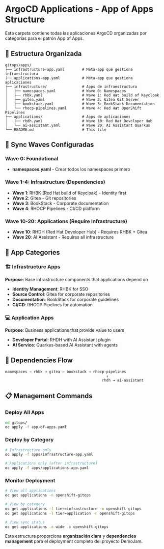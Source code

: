 # ArgoCD Applications - App of Apps Structure

Esta carpeta contiene todas las aplicaciones ArgoCD organizadas por categorías para el patrón App of Apps.

## 📁 Estructura Organizada

```
gitops/apps/
├── infrastructure-app.yaml        # Meta-app que gestiona infraestructura
├── applications-app.yaml          # Meta-app que gestiona aplicaciones
├── infrastructure/                # Apps de infraestructura
│   ├── namespaces.yaml            # Wave 0: Namespaces
│   ├── rhbk.yaml                  # Wave 1: Red Hat build of Keycloak
│   ├── gitea.yaml                 # Wave 2: Gitea Git Server
│   ├── bookstack.yaml             # Wave 3: BookStack Documentation
│   └── rhocp-pipelines.yaml       # Wave 4: Red Hat OpenShift Pipelines
├── applications/                  # Apps de aplicaciones
│   ├── rhdh.yaml                  # Wave 10: Red Hat Developer Hub
│   └── ai-assistant.yaml          # Wave 20: AI Assistant Quarkus
└── README.md                      # This file
```

## 🌊 Sync Waves Configuradas

### Wave 0: Foundational
- **namespaces.yaml** - Crear todos los namespaces primero

### Wave 1-4: Infrastructure (Dependencies)
- **Wave 1**: RHBK (Red Hat build of Keycloak) - Identity first
- **Wave 2**: Gitea - Git repositories
- **Wave 3**: BookStack - Corporate documentation  
- **Wave 4**: RHOCP Pipelines - CI/CD platform

### Wave 10-20: Applications (Require Infrastructure)
- **Wave 10**: RHDH (Red Hat Developer Hub) - Requires RHBK + Gitea
- **Wave 20**: AI Assistant - Requires all infrastructure

## 🎯 App Categories

### 🏗️ Infrastructure Apps
**Purpose**: Base infrastructure components that applications depend on
- **Identity Management**: RHBK for SSO
- **Source Control**: Gitea for corporate repositories
- **Documentation**: BookStack for corporate guidelines
- **CI/CD**: RHOCP Pipelines for automation

### 💻 Application Apps  
**Purpose**: Business applications that provide value to users
- **Developer Portal**: RHDH with AI Assistant plugin
- **AI Service**: Quarkus-based AI Assistant with agents

## 🔄 Dependencies Flow

```
namespaces → rhbk → gitea → bookstack → rhocp-pipelines
                                              ↓
                                            rhdh → ai-assistant
```

## 📋 Management Commands

### Deploy All Apps
```bash
cd gitops/
oc apply -f app-of-apps.yaml
```

### Deploy by Category
```bash
# Infrastructure only
oc apply -f apps/infrastructure-app.yaml

# Applications only (after infrastructure)
oc apply -f apps/applications-app.yaml
```

### Monitor Deployment
```bash
# View all applications
oc get applications -n openshift-gitops

# View by category
oc get applications -l tier=infrastructure -n openshift-gitops
oc get applications -l tier=application -n openshift-gitops

# View sync status
oc get applications -o wide -n openshift-gitops
```

Esta estructura proporciona **organización clara** y **dependencies management** para el deployment completo del proyecto DemoJam.